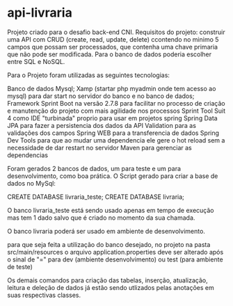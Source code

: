 # api-livraria
Projeto criado para o desafio back-end CNI. 
Requisitos do projeto: construir uma API com CRUD (create, read, update, delete) ccontendo no minimo 5 campos que possam ser processados, 
que contenha uma chave primaria que não pode ser modificada. Para o banco de dados poderia escolher entre SQL e NoSQL.

Para o Projeto foram utilizadas as seguintes tecnologias:

Banco de dados Mysql;
Xamp (startar php myadmin onde tem acesso ao mysql) para dar start no servidor do banco e no banco de dados;
Framework Sprint Boot na versão 2.7.8 para facilitar no processo de criação e manutenção do projeto com mais agilidade nos processos
Sprint Tool Suit 4 como IDE "turbinada" proprio para usar em projetos spring
Spring Data JPA para fazer a persistencia dos dados da API
Validation para as validações dos campos
Spring WEB para a transferencia de dados 
Spring Dev Tools para que ao mudar uma dependencia ele gere o hot reload sem a necessidade de dar restart no servidor
Maven para gerenciar as dependencias

Foram gerados 2 bancos de dados, um para teste e um para desenvolvimento, como boa prática. O Script gerado para criar a base de dados no MySql:

CREATE DATABASE livraria_teste;
CREATE DATABASE livraria;

O banco livraria_teste está sendo usado apenas em tempo de execução mas tem 1 dado salvo que é criado no momento da sua chamada.

O banco livraria poderá ser usado em ambiente de desenvolvimento.

para que seja feita a utilização do banco desejado, no projeto na pasta src/main/resources o arquivo application.properties deve ser alterado
após o sinal de "=" para dev (ambiente desenvolvimento) ou test (para ambiente de teste)

Os demais comandos para criação das tabelas, inserção, atualização, leitura e deleção de dados já estão sendo utlizados pelas anotações em suas respectivas classes.
